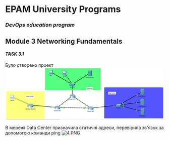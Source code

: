 # EPAM University Programs
### _DevOps education program_
## Module 3 Networking Fundamentals
#### _TASK 3.1_
Було створено проект
 ![1.PNG](https://github.com/AnnaMushchynina/DevOps_online_Kyiv_2022Q1Q2/blob/main/m3/task3.1/images/1.PNG)
 
 В мережі Data Center призначила статичні адреси, перевірила зв'язок за допомогою команди ping
  ![4.PNG](https://github.com/AnnaMushchynina/DevOps_online_Kyiv_2022Q1Q2/blob/main/m3/task3.1/images/4.PNG)
 

